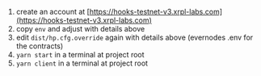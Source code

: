 1. create an account at [https://hooks-testnet-v3.xrpl-labs.com](https://hooks-testnet-v3.xrpl-labs.com)
2. copy `env` and adjust with details above
3. edit `dist/hp.cfg.override` again with details above (evernodes .env for the contracts)
4. `yarn start` in a terminal at project root
5. `yarn client` in a terminal at project root

